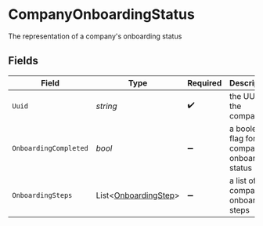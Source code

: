 # CompanyOnboardingStatus

The representation of a company's onboarding status


## Fields

| Field                                                             | Type                                                              | Required                                                          | Description                                                       |
| ----------------------------------------------------------------- | ----------------------------------------------------------------- | ----------------------------------------------------------------- | ----------------------------------------------------------------- |
| `Uuid`                                                            | *string*                                                          | :heavy_check_mark:                                                | the UUID of the company                                           |
| `OnboardingCompleted`                                             | *bool*                                                            | :heavy_minus_sign:                                                | a boolean flag for the company's onboarding status                |
| `OnboardingSteps`                                                 | List<[OnboardingStep](../../Models/Components/OnboardingStep.md)> | :heavy_minus_sign:                                                | a list of company onboarding steps                                |